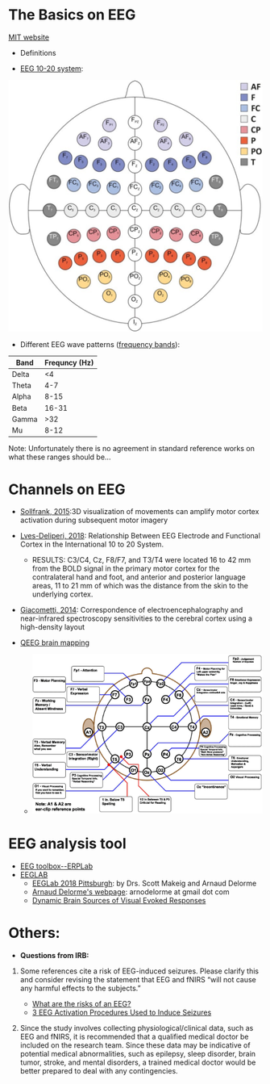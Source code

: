 # The Basics on EEG

[MIT website](http://www.mit.edu/~gari/algos.html)
- Definitions

- [EEG 10-20 system](https://en.wikipedia.org/wiki/10%E2%80%9320_system_(EEG)):

![EEG 10-20 system](pictures/EEG_10-20.png "EEG_10-20") 


- Different EEG wave patterns ([frequency bands](https://en.wikipedia.org/wiki/Electroencephalography)):


Band | Frequncy (Hz) |
--- | --- | 
Delta | <4 | 
Theta | 4-7  | 
Alpha | 8-15  | 
Beta | 16-31 | 
Gamma | >32 | 
Mu | 8-12 | 

Note: Unfortunately there is no agreement in standard reference works on what these ranges should be...

# Channels on EEG
- [Sollfrank, 2015](https://www.ncbi.nlm.nih.gov/pubmed/?term=3D+visualization+of+movements+can+amplify+motor+cortex+activation+during+subsequent+motor+imagery):3D visualization of movements can amplify motor cortex activation during subsequent motor imagery
- [Lves-Deliperi, 2018](https://www.ncbi.nlm.nih.gov/pubmed/30387785): Relationship Between EEG Electrode and Functional Cortex in the International 10 to 20 System.
  - RESULTS: C3/C4, Cz, F8/F7, and T3/T4 were located 16 to 42 mm from the BOLD signal in the primary motor cortex for the contralateral hand and foot, and anterior and posterior language areas, 11 to 21 mm of which was the distance from the skin to the underlying cortex.

- [Giacometti, 2014](https://www.ncbi.nlm.nih.gov/pmc/articles/PMC4280681/): Correspondence of electroencephalography and near-infrared spectroscopy sensitivities to the cerebral cortex using a high-density layout

- [QEEG brain mapping](https://www.edmontonneurotherapy.com/edmonton_neurotherapy_qeeg_brain_mapping.html)
  - ![EEG brain map](pictures/10-20_locations_brain_functions_map.gif "brain map")

# EEG analysis tool
* [EEG toolbox--ERPLab](https://github.com/lucklab/erplab)
* [EEGLAB](https://sccn.ucsd.edu/eeglab/index.php)
  - [EEGLab 2018 Pittsburgh](https://sccn.ucsd.edu/wiki/EEGLAB_2018_Pittsburgh): by Drs. Scott Makeig and Arnaud Delorme
  - [Arnaud Delorme's webpage](http://arnauddelorme.com/): arnodelorme at gmail dot com
  - [Dynamic Brain Sources of Visual Evoked Responses](https://sccn.ucsd.edu/science2002.html)

# Others:
- **Questions from IRB:** 
1. Some references cite a risk of EEG-induced seizures.  Please clarify this and consider revising the statement that EEG and fNIRS “will not cause any harmful effects to the subjects.”
   - [What are the risks of an EEG?](https://www.hopkinsmedicine.org/healthlibrary/test_procedures/neurological/electroencephalogram_eeg_92,P07655)
   - [3 EEG Activation Procedures Used to Induce Seizures](http://www.rscdiagnosticservices.com/blog/three-eeg-activation-procedures-used-to-induce-seizures-in-eegs)
   
2. Since the study involves collecting physiological/clinical data, such as EEG and fNIRS, it is recommended that a qualified medical doctor be included on the research team. Since these data may be indicative of potential medical abnormalities, such as epilepsy, sleep disorder, brain tumor, stroke, and mental disorders, a trained medical doctor would be better prepared to deal with any contingencies.
 